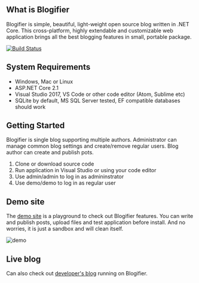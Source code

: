 ## What is Blogifier

Blogifier is simple, beautiful, light-weight open source blog written in .NET Core. This cross-platform, highly extendable and customizable web application brings all the best blogging features in small, portable package.

[![Build Status](https://dev.azure.com/rtur/Blogifier/_apis/build/status/blogifierdotnet.Blogifier)](https://dev.azure.com/rtur/Blogifier/_build/latest?definitionId=3)

## System Requirements

* Windows, Mac or Linux
* ASP.NET Core 2.1
* Visual Studio 2017, VS Code or other code editor (Atom, Sublime etc)
* SQLite by default, MS SQL Server tested, EF compatible databases should work

## Getting Started

Blogifier is single blog supporting multiple authors. Administrator can manage common blog settings and create/remove regular users. Blog author can create and publish pots.

1. Clone or download source code
2. Run application in Visual Studio or using your code editor
3. Use admin/admin to log in as admininstrator
4. Use demo/demo to log in as regular user

## Demo site

The [demo site](http://blogifier.azurewebsites.net) is a playground to check out Blogifier features. You can write and publish posts, upload files and test application before install. And no worries, it is just a sandbox and will clean itself.

![demo](https://user-images.githubusercontent.com/1932785/48745555-7f69e880-ec31-11e8-9d8e-b47d7ab37895.png)

## Live blog

Can also check out [developer's blog](http://rtur.net) running on Blogifier.
